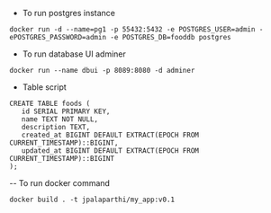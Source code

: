 - To run postgres instance 

    

```
docker run -d --name=pg1 -p 55432:5432 -e POSTGRES_USER=admin -ePOSTGRES_PASSWORD=admin -e POSTGRES_DB=fooddb postgres
```

- To run database UI adminer

```
docker run --name dbui -p 8089:8080 -d adminer
```
 - Table script

 ```
 CREATE TABLE foods (
    id SERIAL PRIMARY KEY,
    name TEXT NOT NULL,
    description TEXT,
    created_at BIGINT DEFAULT EXTRACT(EPOCH FROM CURRENT_TIMESTAMP)::BIGINT,
    updated_at BIGINT DEFAULT EXTRACT(EPOCH FROM CURRENT_TIMESTAMP)::BIGINT
);
```


-- To run docker command

```
docker build . -t jpalaparthi/my_app:v0.1
```
